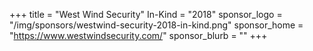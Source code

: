 +++
title = "West Wind Security"
In-Kind = "2018"
sponsor_logo = "/img/sponsors/westwind-security-2018-in-kind.png"
sponsor_home = "https://www.westwindsecurity.com/"
sponsor_blurb = ""
+++
